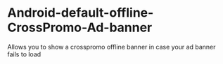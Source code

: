 # Android-default-offline-CrossPromo-Ad-banner
Allows you to show a crosspromo offline banner in case your ad banner fails to load
